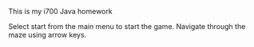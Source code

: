 This is my i700 Java homework

Select start from the main menu to start the game.
Navigate through the maze using arrow keys. 
